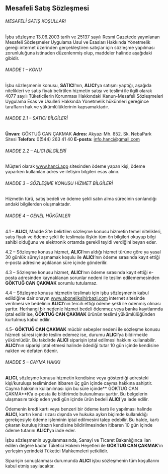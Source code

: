 ## Mesafeli Satış Sözleşmesi
###### MESAFELİ SATIŞ KOŞULLARI

İşbu sözleşme 13.06.2003 tarih ve 25137 sayılı Resmi Gazetede yayınlanan Mesafeli Sözleşmeler Uygulama Usul ve Esasları Hakkında Yönetmelik gereği internet üzerinden gerçekleştiren satışlar için sözleşme yapılması zorunluluğuna istinaden düzenlenmiş olup, maddeler halinde aşağıdaki gibidir.

###### MADDE 1 – KONU

İşbu sözleşmenin konusu, **SATICI**‘nın, **ALICI**‘ya satışını yaptığı, aşağıda nitelikleri ve satış fiyatı belirtilen hizmetin satışı ve teslimi ile ilgili olarak 4077 sayılı Tüketicilerin Korunması Hakkındaki Kanun-Mesafeli Sözleşmeleri Uygulama Esas ve Usulleri Hakkında Yönetmelik hükümleri gereğince tarafların hak ve yükümlülüklerinin kapsamaktadır.

###### MADDE 2.1 – SATICI BİLGİLERİ

**Ünvan:** GÖKTUĞ CAN ÇAKMAK
**Adres:** Akyazı Mh. 852. Sk. NebaPark Sitesi
**Telefon:** 0(544) 263 41 40
**E-posta:** info.hanci@gmail.com
###### MADDE 2.2 – ALICI BİLGİLERİ
Müşteri olarak www.hanci.app  sitesinden ödeme yapan kişi, ödeme yaparken kullanılan adres ve iletişim bilgileri esas alınır.
###### MADDE 3 – SÖZLEŞME KONUSU HİZMET BİLGİLERİ
Hizmetin türü, satış bedeli ve ödeme şekli satın alma sürecinin sonlandığı andaki bilgilerden oluşmaktadır.
###### MADDE 4 – GENEL HÜKÜMLER

4.1 – **ALICI**, Madde 3′te belirtilen sözleşme konusu hizmetin temel nitelikleri, satış fiyatı ve ödeme şekli ile teslimata ilişkin tüm ön bilgileri okuyup bilgi sahibi olduğunu ve elektronik ortamda gerekli teyidi verdiğini beyan eder.

4.2 – Sözleşme konusu hizmet, **ALICI**’nın aldığı hizmet türüne göre ya yasal 30 günlük süreyi aşmamak koşulu ile **ALICI**‘nın ödeme sırasında kayıt ettiği e-posta adresine açıklanan süre içinde gönderilir.

4.3 – Sözleşme konusu hizmet, **ALICI**‘nın ödeme sırasında kayıt ettiği e-posta adresinden kaynaklanan sorunlar nedeni ile teslim edilememesinden **GÖKTUĞ CAN ÇAKMAK** sorumlu tutulamaz.

4.4 – Sözleşme konusu hizmetin teslimatı için işbu sözleşmenin kabul edildiğine dair onayın www.aboneliksihirbazi.com internet sitesinde verilmesi ve bedelinin **ALICI**‘nın tercih ettiği ödeme şekli ile ödenmiş olması şarttır. Herhangi bir nedenle hizmet bedeli ödenmez veya banka kayıtlarında iptal edilir ise, **GÖKTUĞ CAN ÇAKMAK** ürünün teslimi yükümlülüğünden kurtulmuş kabul edilir.

4.5- **GÖKTUĞ CAN ÇAKMAK** mücbir sebepler nedeni ile sözleşme konusu hizmeti süresi içinde teslim edemez ise, durumu **ALICI**‘ya bildirmekle yükümlüdür. Bu takdirde **ALICI** siparişin iptal edilmesi hakkını kullanabilir. **ALICI**‘nın siparişi iptal etmesi halinde ödediği tutar 10 gün içinde kendisine nakten ve defaten ödenir.

###### MADDE 5 – CAYMA HAKKI

**ALICI**, sözleşme konusu hizmetin kendisine veya gösterdiği adresteki kişi/kuruluşa tesliminden itibaren üç gün içinde cayma hakkına sahiptir. Cayma hakkının kullanılması için bu süre içinde** GÖKTUĞ CAN ÇAKMA**K’a e-posta ile bildirimde bulunulması şarttır. Bu belgelerin ulaşmasını takip eden yedi gün içinde ürün bedeli **ALICI**‘ya iade edilir.

Ödemenin kredi kartı veya benzeri bir ödeme kartı ile yapılması halinde **ALICI**, kartın kendi rızası dışında ve hukuka aykırı biçimde kullanıldığı gerekçesiyle ödeme işleminin iptal edilmesini talep edebilir. Bu halde, kartı çıkaran kuruluş itirazın kendisine bildirilmesinden itibaren 10 gün içinde ödeme tutarını **ALICI**’ya iade eder.

İşbu sözleşmenin uygulanmasında, Sanayi ve Ticaret Bakanlığınca ilan edilen değere kadar Tüketici Hakem Heyetleri ile **GÖKTUĞ CAN ÇAKMAK**’ın yerleşim yerindeki Tüketici Mahkemeleri yetkilidir.

Siparişin sonuçlanması durumunda **ALICI** işbu sözleşmenin tüm koşullarını kabul etmiş sayılacaktır.